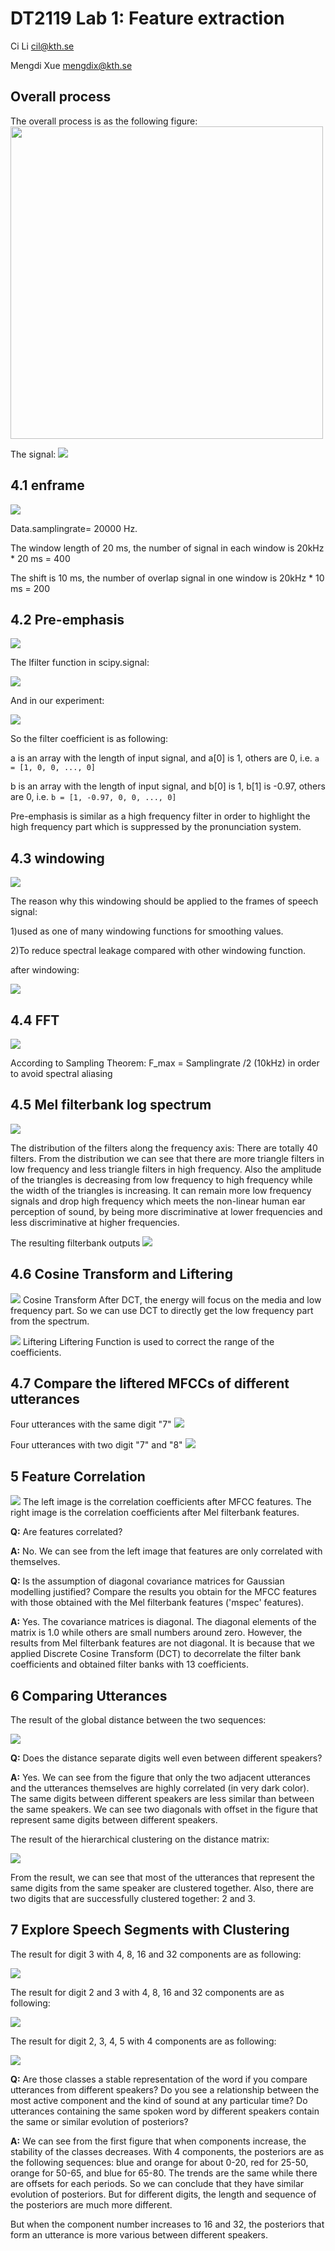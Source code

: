# DT2119 Lab 1: Feature extraction

Ci Li cil@kth.se

Mengdi Xue mengdix@kth.se

## Overall process

The overall process is as the following figure:
<img src="https://github.com/Celiali/Speech-lab1-MFCC/blob/master/Lab1/figure/process.png" width=500/>

The signal:
![](https://github.com/Celiali/Speech-lab1-MFCC/blob/master/Lab1/figure/signal.png)

## 4.1 enframe
![](https://github.com/Celiali/Speech-lab1-MFCC/blob/master/Lab1/figure/enframe2.png)

Data.samplingrate= 20000 Hz. 

The window length of 20 ms, the number of signal in each window is 20kHz * 20 ms = 400

The shift is 10 ms, the number of overlap signal in one window is 20kHz * 10 ms = 200

## 4.2 Pre-emphasis

![](https://github.com/Celiali/Speech-lab1-MFCC/blob/master/Lab1/figure/preemp2.png)

The lfilter function in scipy.signal:

<img src="http://chart.googleapis.com/chart?cht=tx&chl=%20a%5B0%5D%2Ay%5Bn%5D%20%3D%20b%5B0%5D%2Ax%5Bn%5D%20%2B%20b%5B1%5D%2Ax%5Bn-1%5D%20%2B%20...%20%2B%20b%5BM%5D%2Ax%5Bn-M%5D%20-%20a%5B1%5D%2Ay%5Bn-1%5D%20-%20...%20-%20a%5BN%5D%2Ay%5Bn-N%5D" style="border:none;">

And in our experiment:

<img src="http://chart.googleapis.com/chart?cht=tx&chl=%20y%5Bn%5D%20%3D%20x%5Bn%5D-%5Calpha%20x%5Bn-1%5D" style="border:none;">


So the filter coefficient is as following:

a is an array with the length of input signal, and a[0] is 1, others are 0, i.e. ```a = [1, 0, 0, ..., 0]```

b is an array with the length of input signal, and b[0] is 1, b[1] is -0.97, others are 0, i.e. ```b = [1, -0.97, 0, 0, ..., 0]```

Pre-emphasis is similar as a high frequency filter in order to highlight the high frequency part which is suppressed by the pronunciation system.

## 4.3 windowing
![](https://github.com/Celiali/Speech-lab1-MFCC/blob/master/Lab1/figure/window.png)

The reason why this windowing should be applied to the frames of speech signal:

1)used as one of many windowing functions for smoothing values. 

2)To reduce spectral leakage compared with other windowing function.

after windowing:

![](https://github.com/Celiali/Speech-lab1-MFCC/blob/master/Lab1/figure/afterwindow.png)

## 4.4 FFT
![](https://github.com/Celiali/Speech-lab1-MFCC/blob/master/Lab1/figure/FFT2.png)

According to Sampling Theorem:
F_max = Samplingrate /2 (10kHz) in order to avoid spectral aliasing

## 4.5 Mel filterbank log spectrum
![](https://github.com/Celiali/Speech-lab1-MFCC/blob/master/Lab1/figure/trfbank.png)

The distribution of the filters along the frequency axis:
There are totally 40 filters. From the distribution we can see that there are more triangle filters in low frequency and less triangle filters in high frequency. Also the amplitude of the triangles is decreasing from low frequency to high frequency while the width of the triangles is increasing. It can remain more low frequency signals and drop high frequency which meets the non-linear human ear perception of sound, by being more discriminative at lower frequencies and less discriminative at higher frequencies. 

The resulting filterbank outputs
![](https://github.com/Celiali/Speech-lab1-MFCC/blob/master/Lab1/figure/Mel%20filterbank%20log%20spectrum2.png)

## 4.6 Cosine Transform and Liftering
![](https://github.com/Celiali/Speech-lab1-MFCC/blob/master/Lab1/figure/mfcc2.png)
Cosine Transform
After DCT, the energy will focus on the media and low frequency part. So we can use DCT to directly get the low frequency part from the spectrum.

![](https://github.com/Celiali/Speech-lab1-MFCC/blob/master/Lab1/figure/lmfcc2.png)
Liftering
Liftering Function is used to correct the range of the coefficients.

## 4.7 Compare the liftered MFCCs of different utterances
Four utterances with the same digit "7"
![](https://github.com/Celiali/Speech-lab1-MFCC/blob/master/Lab1/figure/compare_mfcc_different_utter.png)

Four utterances with two digit "7" and "8"
![](https://github.com/Celiali/Speech-lab1-MFCC/blob/master/Lab1/figure/compare_mfcc_different_utter_78.png)


## 5 Feature Correlation
![](https://github.com/Celiali/Speech-lab1-MFCC/blob/master/Lab1/figure/compare_cepstrum.png)
The left image is the correlation coefficients after MFCC features. The right image is the correlation coefficients after Mel filterbank features.

**Q:** Are features correlated?

**A:** No. We can see from the left image that features are only correlated with themselves.

**Q:** Is the assumption of diagonal covariance matrices for Gaussian modelling justified? Compare the results you obtain for the MFCC features with those obtained with the Mel filterbank features ('mspec' features).

**A:** Yes. The covariance matrices is diagonal. The diagonal elements of the matrix is 1.0 while others are small numbers around zero. However, the results from Mel filterbank features are not diagonal. It is because that we applied Discrete Cosine Transform (DCT) to decorrelate the filter bank coefficients and obtained filter banks with 13 coefficients.

## 6 Comparing Utterances
The result of the global distance between the two sequences:

![](https://github.com/Celiali/Speech-lab1-MFCC/blob/master/Lab1/figure/compare_utterances.png)

**Q:** Does the distance separate digits well even between different speakers?

**A:** Yes. We can see from the figure that only the two adjacent utterances and the utterances themselves are highly correlated (in very dark color). The same digits between different speakers are less similar than between the same speakers. We can see two diagonals with offset in the figure that represent same digits between different speakers.

The result of the hierarchical clustering on the distance matrix:

![](https://github.com/Celiali/Speech-lab1-MFCC/blob/master/Lab1/figure/clustering_labels.png)

From the result, we can see that most of the utterances that represent the same digits from the same speaker are clustered together. Also, there are two digits that are successfully clustered together: 2 and 3.

## 7 Explore Speech Segments with Clustering

The result for digit 3 with 4, 8, 16 and 32 components are as following:

![](https://github.com/Celiali/Speech-lab1-MFCC/blob/master/Lab1/figure/same_digit_all_posterior.png)

The result for digit 2 and 3 with 4, 8, 16 and 32 components are as following:

![](https://github.com/Celiali/Speech-lab1-MFCC/blob/master/Lab1/figure/diff_digit_all_posterior.png)

The result for digit 2, 3, 4, 5 with 4 components are as following:

![](https://github.com/Celiali/Speech-lab1-MFCC/blob/master/Lab1/figure/diff_digit_4posterior_8-15.png)

**Q:** Are those classes a stable representation of the word if you compare utterances from different speakers? Do you see a relationship between the most active component and the kind of sound at any particular time? Do utterances containing the same spoken word by different speakers contain the same or similar evolution of posteriors?

**A:**
We can see from the first figure that when components increase, the stability of the classes decreases. With 4 components, the posteriors are as the following sequences: blue and orange for about 0-20, red for 25-50, orange for 50-65, and blue for 65-80. The trends are the same while there are offsets for each periods. So we can conclude that they have similar evolution of posteriors. But for different digits, the length and sequence of the posteriors are much more different.

But when the component number increases to 16 and 32, the posteriors that form an utterance is more various between different speakers.
